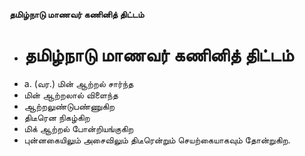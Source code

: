**தமிழ்நாடு மாணவர் கணினித் திட்டம்**
- # தமிழ்நாடு மாணவர் கணினித் திட்டம்
- a. (வர.) மின் ஆற்றல் சார்ந்த
- மின் ஆற்றலால் விளைந்த
- ஆற்றலுண்டுபண்ணுகிற
- திடீரென நிகழ்கிற
- மிக் ஆற்றல் போன்றியங்குகிற
- புன்னகையிலும் அசைவிலும் திடீரென்றும் செயற்கையாகவும் தோன்றுகிற.

